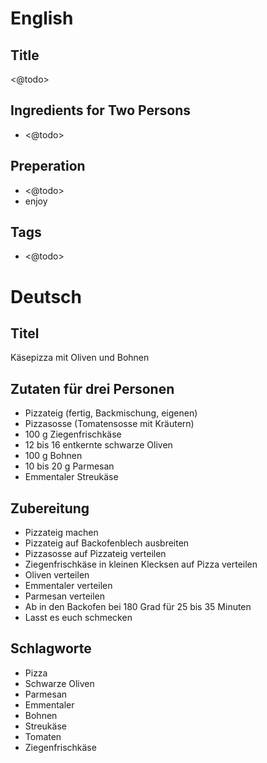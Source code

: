 # English

## Title

<@todo>

## Ingredients for Two Persons

* <@todo>

## Preperation

* <@todo>
* enjoy

## Tags

* <@todo>

# Deutsch

## Titel

Käsepizza mit Oliven und Bohnen

## Zutaten für drei Personen

* Pizzateig (fertig, Backmischung, eigenen)
* Pizzasosse (Tomatensosse mit Kräutern)
* 100 g Ziegenfrischkäse
* 12 bis 16 entkernte schwarze Oliven
* 100 g Bohnen
* 10 bis 20 g Parmesan
* Emmentaler Streukäse

## Zubereitung

* Pizzateig machen
* Pizzateig auf Backofenblech ausbreiten
* Pizzasosse auf Pizzateig verteilen
* Ziegenfrischkäse in kleinen Klecksen auf Pizza verteilen
* Oliven verteilen
* Emmentaler verteilen
* Parmesan verteilen
* Ab in den Backofen bei 180 Grad für 25 bis 35 Minuten
* Lasst es euch schmecken

## Schlagworte

* Pizza
* Schwarze Oliven
* Parmesan
* Emmentaler
* Bohnen
* Streukäse
* Tomaten
* Ziegenfrischkäse
